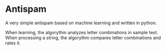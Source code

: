 # Antispam
A very simple antispam based on machine learning and written in python.

When learning, the algorythm analyzes letter combinations in sample text.
When processing a string, the algorythm compares letter combinations and rates it.
